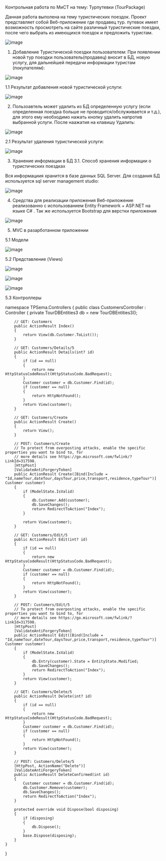 Контрольная работа по МиСТ на тему: Турпутевки (TourPackage)

Данная работа выполена на тему туристических поездок. Проект представляет собой 
Веб-приложение где продавец тур. путевок имеет возможность просмотреть на сайте различный туристические поездки, после чего выбрать из имеющихся поездок и предложить туристам.


![image](https://user-images.githubusercontent.com/38436717/148641296-137822f5-52c4-41ae-81a0-dc7efe81c138.png)

1. Добавление Туристической поездки пользователем:
При появлении новой тур поездки пользователь(продавец) вносит в БД, новую услугу, для дальнейшей передачи информации туристам (покупателям):


![image](https://user-images.githubusercontent.com/38436717/148641533-6a914c6f-b92f-4ed5-84f9-a70518a12566.png)


1.1 Результат добавления новой туристической услуги:


![image](https://user-images.githubusercontent.com/38436717/148641614-45b219a3-f4c1-479a-8a5d-2af9d07bc147.png)


2. Пользоавтель может удалить из БД определенную услугу (если определенная поездка больше не проводится/обслуживается и т.д.), для этого ему необходимо нажать кнопку удалить напротив выбранной услуги. После наажатия на клавишу Удалить:


![image](https://user-images.githubusercontent.com/38436717/148641711-e4c9a5e0-3805-4430-bca4-46de964ef6b4.png)


2.1 Результат удаления туристической услуги:


![image](https://user-images.githubusercontent.com/38436717/148641729-05010714-9a20-4d1d-928e-51a94666ce9f.png)


3. Хранение информации в БД
3.1. Способ хранения информации о туристических поездках

Вся информациия хранится в базе данных SQL Server. Для создания БД используется sql server management studio:

![image](https://user-images.githubusercontent.com/38436717/148642112-897c8e7f-2fa7-46e1-9195-5156167a556a.png)


4. Средства для реализации приложения 
 Веб-приложение реализованно с использованием Entity Framework + ASP.NET на языке C# . Так же используется Bootstrap для верстки приложения
 
 
 ![image](https://user-images.githubusercontent.com/38436717/148642223-3b7d9635-15f1-4c84-bb7a-0d2826a35ad0.png)
 
 
 5. MVC в разарботанном приложении


 5.1  Модели
 
 
 ![image](https://user-images.githubusercontent.com/38436717/148642298-71a8bf8e-c149-4027-b6d1-f6e766991eb1.png)


5.2 Представление (Views)


![image](https://user-images.githubusercontent.com/38436717/148642316-a3f22e54-1bec-4a92-83ed-a8455f5594ff.png)

 
![image](https://user-images.githubusercontent.com/38436717/148642331-baed08a8-ad02-4ce6-97f9-0c6b9f043ea4.png)


![image](https://user-images.githubusercontent.com/38436717/148642350-ed5c9827-7917-4c90-aa89-52ec80039efa.png)

5.3 Контроллеры


namespace TPSema.Controllers
{
    public class CustomersController : Controller
    {
        private TourDBEntities3 db = new TourDBEntities3();

        // GET: Customers
        public ActionResult Index()
        {
            return View(db.Customer.ToList());
        }

        // GET: Customers/Details/5
        public ActionResult Details(int? id)
        {
            if (id == null)
            {
                return new HttpStatusCodeResult(HttpStatusCode.BadRequest);
            }
            Customer customer = db.Customer.Find(id);
            if (customer == null)
            {
                return HttpNotFound();
            }
            return View(customer);
        }

        // GET: Customers/Create
        public ActionResult Create()
        {
            return View();
        }

        // POST: Customers/Create
        // To protect from overposting attacks, enable the specific properties you want to bind to, for 
        // more details see https://go.microsoft.com/fwlink/?LinkId=317598.
        [HttpPost]
        [ValidateAntiForgeryToken]
        public ActionResult Create([Bind(Include = "Id,nameTour,dateTour,daysTour,price,transport,residence,typeTour")] Customer customer)
        {
            if (ModelState.IsValid)
            {
                db.Customer.Add(customer);
                db.SaveChanges();
                return RedirectToAction("Index");
            }

            return View(customer);
        }

        // GET: Customers/Edit/5
        public ActionResult Edit(int? id)
        {
            if (id == null)
            {
                return new HttpStatusCodeResult(HttpStatusCode.BadRequest);
            }
            Customer customer = db.Customer.Find(id);
            if (customer == null)
            {
                return HttpNotFound();
            }
            return View(customer);
        }

        // POST: Customers/Edit/5
        // To protect from overposting attacks, enable the specific properties you want to bind to, for 
        // more details see https://go.microsoft.com/fwlink/?LinkId=317598.
        [HttpPost]
        [ValidateAntiForgeryToken]
        public ActionResult Edit([Bind(Include = "Id,nameTour,dateTour,daysTour,price,transport,residence,typeTour")] Customer customer)
        {
            if (ModelState.IsValid)
            {
                db.Entry(customer).State = EntityState.Modified;
                db.SaveChanges();
                return RedirectToAction("Index");
            }
            return View(customer);
        }

        // GET: Customers/Delete/5
        public ActionResult Delete(int? id)
        {
            if (id == null)
            {
                return new HttpStatusCodeResult(HttpStatusCode.BadRequest);
            }
            Customer customer = db.Customer.Find(id);
            if (customer == null)
            {
                return HttpNotFound();
            }
            return View(customer);
        }

        // POST: Customers/Delete/5
        [HttpPost, ActionName("Delete")]
        [ValidateAntiForgeryToken]
        public ActionResult DeleteConfirmed(int id)
        {
            Customer customer = db.Customer.Find(id);
            db.Customer.Remove(customer);
            db.SaveChanges();
            return RedirectToAction("Index");
        }

        protected override void Dispose(bool disposing)
        {
            if (disposing)
            {
                db.Dispose();
            }
            base.Dispose(disposing);
        }
    }
}






